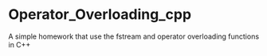 # Operator_Overloading_cpp
 A simple homework that use the fstream and operator overloading functions in C++
